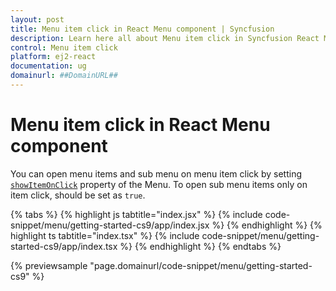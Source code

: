 ```yaml
---
layout: post
title: Menu item click in React Menu component | Syncfusion
description: Learn here all about Menu item click in Syncfusion React Menu component of Syncfusion Essential JS 2 and more.
control: Menu item click 
platform: ej2-react
documentation: ug
domainurl: ##DomainURL##
---
```


# Menu item click in React Menu component

You can open menu items and sub menu on menu item click by setting [`showItemOnClick`](https://ej2.syncfusion.com/react/documentation/api/menu/#showitemonclick) property of the Menu. To open sub menu items only on item click, should be set as `true`.

{% tabs %}
{% highlight js tabtitle="index.jsx" %}
{% include code-snippet/menu/getting-started-cs9/app/index.jsx %}
{% endhighlight %}
{% highlight ts tabtitle="index.tsx" %}
{% include code-snippet/menu/getting-started-cs9/app/index.tsx %}
{% endhighlight %}
{% endtabs %}

 {% previewsample "page.domainurl/code-snippet/menu/getting-started-cs9" %}
